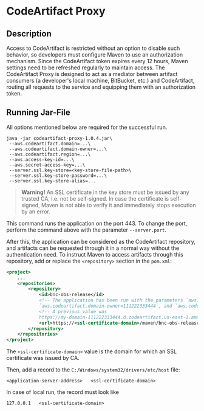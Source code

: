 # CodeArtifact Proxy

## Description

Access to CodeArtifact is restricted without an option to disable such behavior, so developers must configure Maven to
use an authorization mechanism. Since the CodeArtifact token expires every 12 hours, Maven settings need to be refreshed
regularly to maintain access. The CodeArtifact Proxy is designed to act as a mediator between artifact consumers (a
developer's local machine, BitBucket, etc.) and CodeArtifact, routing all requests to the service and equipping them
with an authorization token.

## Running Jar-File

All options mentioned below are required for the successful run.

```shell
java -jar codeartifact-proxy-1.0.4.jar\
 --aws.codeartifact.domain=...\
 --aws.codeartifact.domain-owner=...\
 --aws.codeartifact.region=...\
 --aws.access-key-id=...\
 --aws.secret-access-key=...\
 --server.ssl.key-store=<key-store-file-path>\
 --server.ssl.key-store-password=...\
 --server.ssl.key-store-alias=...
```

> **Warning!** An SSL certificate in the key store must be issued by any trusted CA, i.e. not be self-signed. In case
> the certificate is self-signed, Maven is not able to verify it and immediately stops execution by an error.  

This command runs the application on the port 443. To change the port, perform the command above with the parameter
`--server.port`.

After this, the application can be considered as the CodeArtifact repository, and artifacts can be requested through
it in a normal way without the authentication need. To instruct Maven to access artifacts through this repository,
add or replace the `<repository>` section in the `pom.xml`:

```xml
<project>
    ...
    <repositories>
        <repository>
            <id>bnc-obs-release</id>
            <!-- The application has been run with the parameters `aws.codeartifact.domain=my-domain`,
            `aws.codeartifact.domain-owner=111222333444`, and `aws.codeartifact.region=us-east-1` -->
            <!-- A previous value was
            https://my-domain-111222333444.d.codeartifact.us-east-1.amazonaws.com/maven/release/ -->
            <url>https://<ssl-certificate-domain>/maven/bnc-obs-release/</url>
        </repository>
    </repositories>
</project>
```

The `<ssl-certificate-domain>` value is the domain for which an SSL certificate was issued by CA. 

Then, add a record to the `C:/Windows/system32/drivers/etc/host` file:

```
<application-server-address>   <ssl-certificate-domain>
```

In case of local run, the record must look like

```
127.0.0.1   <ssl-certificate-domain>
```